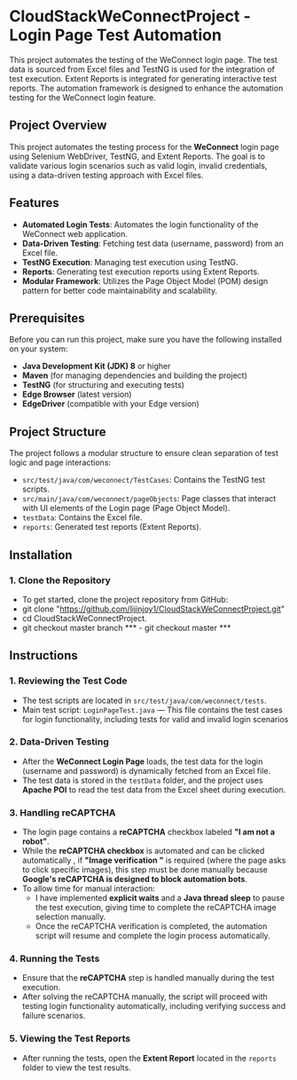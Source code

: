 # CloudStackWeConnectProject - Login Page Test Automation
This project automates the testing of the WeConnect login page. The test data is sourced from Excel files and TestNG is used for the integration of test execution. Extent Reports is integrated for generating interactive test reports. The automation framework is designed to enhance the automation testing for the WeConnect login feature.


## Project Overview
This project automates the testing process for the **WeConnect** login page using Selenium WebDriver, TestNG, and Extent Reports. The goal is to validate various login scenarios such as valid login, invalid credentials, using a data-driven testing approach with Excel files.

## Features
- **Automated Login Tests**: Automates the login functionality of the WeConnect web application.
- **Data-Driven Testing**: Fetching test data (username, password) from an Excel file.
- **TestNG Execution**: Managing test execution using TestNG.
- **Reports**: Generating test execution reports using Extent Reports.
- **Modular Framework**: Utilizes the Page Object Model (POM) design pattern for better code maintainability and scalability.

## Prerequisites
Before you can run this project, make sure you have the following installed on your system:
- **Java Development Kit (JDK) 8** or higher
- **Maven** (for managing dependencies and building the project)
- **TestNG** (for structuring and executing tests)
- **Edge Browser** (latest version)
- **EdgeDriver** (compatible with your Edge version)

## Project Structure
The project follows a modular structure to ensure clean separation of test logic and page interactions:
- `src/test/java/com/weconnect/TestCases`: Contains the TestNG test scripts.
- `src/main/java/com/weconnect/pageObjects`: Page classes that interact with UI elements of the Login page (Page Object Model).
- `testData`: Contains the Excel file.
- `reports`: Generated test reports (Extent Reports).

## Installation
### 1. Clone the Repository
- To get started, clone the project repository from GitHub:
- git clone "https://github.com/lijinjoy1/CloudStackWeConnectProject.git"
- cd CloudStackWeConnectProject.
- git checkout master branch ***  - git checkout master ***

## Instructions

  ### 1. Reviewing the Test Code
  - The test scripts are located in `src/test/java/com/weconnect/tests`.
  - Main test script: `LoginPageTest.java` — This file contains the test cases for login functionality, including tests for valid and invalid login scenarios

  ### 2. Data-Driven Testing
  - After the **WeConnect Login Page** loads, the test data for the login (username and password) is dynamically fetched from an Excel file.
  - The test data is stored in the `testData` folder, and the project uses **Apache POI** to read the test data from the Excel sheet during execution.
  
  ### 3. Handling reCAPTCHA
  - The login page contains a **reCAPTCHA** checkbox labeled **"I am not a robot"**.
  - While the **reCAPTCHA checkbox** is automated and can be clicked automatically , if **"Image verification "**  is required (where the page asks to click specific images), this step must be done manually because **Google's reCAPTCHA is designed to block automation bots**.
  - To allow time for manual interaction:
    - I have implemented **explicit waits** and a **Java thread sleep** to pause the test execution, giving time to complete the reCAPTCHA image selection manually.
    - Once the reCAPTCHA verification is completed, the automation script will resume and complete the login process automatically.
  
  ### 4. Running the Tests
  - Ensure that the **reCAPTCHA** step is handled manually during the test execution.
  - After solving the reCAPTCHA manually, the script will proceed with testing login functionality automatically, including verifying success and failure scenarios.
  
  ### 5. Viewing the Test Reports
  - After running the tests, open the **Extent Report** located in the `reports` folder to view the test results.





